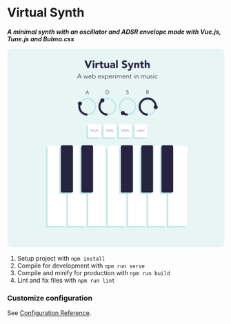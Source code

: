 # Virtual Synth

**_A minimal synth with an oscillator and ADSR envelope made with Vue.js, Tune.js and Bulma.css_**

<p align="start">
  <img src="Screenshot.png" width="" style="border-radius: 10px;">
</p>

1. Setup project with `npm install`
2. Compile for development with `npm run serve`
3. Compile and minify for production with `npm run build`
4. Lint and fix files with `npm run lint`

### Customize configuration

See [Configuration Reference](https://cli.vuejs.org/config/).
